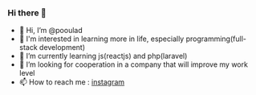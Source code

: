 ### Hi there 👋

- 👋 Hi, I’m @pooulad
- 👀 I'm interested in learning more in life, especially programming(full-stack development)
- 🌱 I’m currently learning js(reactjs) and php(laravel) 
- 💞️ I’m looking for cooperation in a company that will improve my work level
- 📫 How to reach me : <a href="https://www.instagram.com/pooulad/">instagram</a>
<!---
poulad-dev/poulad-dev is a ✨ special ✨ repository because its `README.md` (this file) appears on your GitHub profile.
You can click the Preview link to take a look at your changes.
--->

